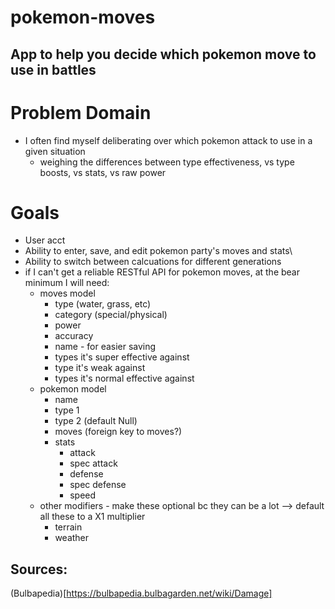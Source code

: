 # pokemon-moves
## App to help you decide which pokemon move to use in battles

# Problem Domain
- I often find myself deliberating over which pokemon attack to use in a given situation
  - weighing the differences between type effectiveness, vs type boosts, vs stats, vs raw power
  
# Goals
- User acct
- Ability to enter, save, and edit pokemon party's moves and stats\
- Ability to switch between calcuations for different generations
- if I can't get a reliable RESTful API for pokemon moves, at the bear minimum I will need:
  - moves model
    - type (water, grass, etc)
    - category (special/physical)
    - power
    - accuracy
    - name - for easier saving
    - types it's super effective against
    - type it's weak against
    - types it's normal effective against
  - pokemon model
    - name
    - type 1
    - type 2 (default Null)
    - moves (foreign key to moves?)
    - stats
        - attack
        - spec attack
        - defense
        - spec defense
        - speed
   - other modifiers - make these optional bc they can be a lot --> default all these to a X1 multiplier
      - terrain
      - weather
      
## Sources:
(Bulbapedia)[https://bulbapedia.bulbagarden.net/wiki/Damage]
